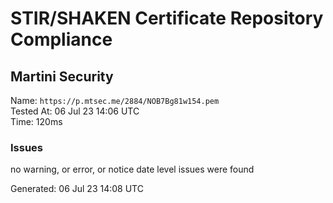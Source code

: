 # STIR/SHAKEN Certificate Repository Compliance

## Martini Security

Name: `https://p.mtsec.me/2884/NOB7Bg81w154.pem`\
Tested At: 06 Jul 23 14:06 UTC\
Time: 120ms

### Issues

no warning, or error, or notice date level issues were found

Generated: 06 Jul 23 14:08 UTC